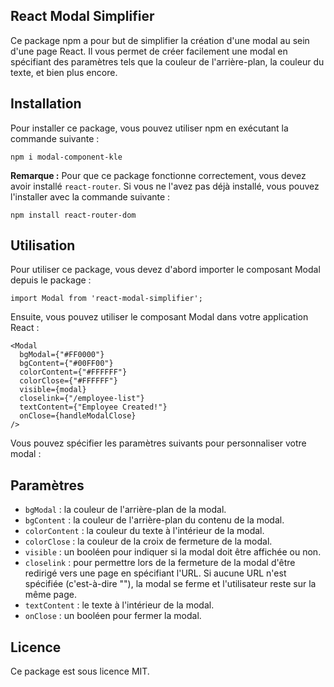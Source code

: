 React Modal Simplifier
----------------------

Ce package npm a pour but de simplifier la création d'une modal au sein d'une page React. Il vous permet de créer facilement une modal en spécifiant des paramètres tels que la couleur de l'arrière-plan, la couleur du texte, et bien plus encore.

Installation
------------

Pour installer ce package, vous pouvez utiliser npm en exécutant la commande suivante :

    npm i modal-component-kle
    

**Remarque :** Pour que ce package fonctionne correctement, vous devez avoir installé `react-router`. Si vous ne l'avez pas déjà installé, vous pouvez l'installer avec la commande suivante :

    npm install react-router-dom
    

Utilisation
-----------

Pour utiliser ce package, vous devez d'abord importer le composant Modal depuis le package :

    import Modal from 'react-modal-simplifier';
    

Ensuite, vous pouvez utiliser le composant Modal dans votre application React :

    <Modal
      bgModal={"#FF0000"}
      bgContent={"#00FF00"}
      colorContent={"#FFFFFF"}
      colorClose={"#FFFFFF"}
      visible={modal}
      closelink={"/employee-list"}
      textContent={"Employee Created!"}
      onClose={handleModalClose}
    />
    

Vous pouvez spécifier les paramètres suivants pour personnaliser votre modal :

Paramètres
----------

*   `bgModal` : la couleur de l'arrière-plan de la modal.
*   `bgContent` : la couleur de l'arrière-plan du contenu de la modal.
*   `colorContent` : la couleur du texte à l'intérieur de la modal.
*   `colorClose` : la couleur de la croix de fermeture de la modal.
*   `visible` : un booléen pour indiquer si la modal doit être affichée ou non.
*   `closelink` : pour permettre lors de la fermeture de la modal d'être redirigé vers une page en spécifiant l'URL. Si aucune URL n'est spécifiée (c'est-à-dire ""), la modal se ferme et l'utilisateur reste sur la même page.
*   `textContent` : le texte à l'intérieur de la modal.
*   `onClose` : un booléen pour fermer la modal.

Licence
-------

Ce package est sous licence MIT.